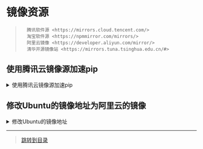 # 镜像资源

>       腾讯软件源 <https://mirrors.cloud.tencent.com/>
>       淘宝软件源 <https://npmmirror.com/mirrors/>
>       阿里云镜像 <https://developer.aliyun.com/mirror/>
>       清华开源镜像站 <https://mirrors.tuna.tsinghua.edu.cn/#>

## 使用腾讯云镜像源加速pip

<details><summary>使用腾讯云镜像源加速pip</summary>

运行以下命令以使用腾讯云pypi软件源：

```shell
pip install -i https://mirrors.cloud.tencent.com/pypi/simple <some-package>
```

注意：必须加上路径中的simple

设为默认

升级 pip 到最新的版本 (>=10.0.0) 后进行配置：

`pip config set global.index-url https://mirrors.cloud.tencent.com/pypi/simple`

</details>


## 修改Ubuntu的镜像地址为阿里云的镜像

<details><summary>修改Ubuntu的镜像地址</summary>

```shell
sed -i s/http:\/\/cn.archive.ubuntu.com/https:\/\/mirrors.aliyun.com/g /etc/apt/sources.list
```

</details>

---

> [跳转到目录](menu.md)
